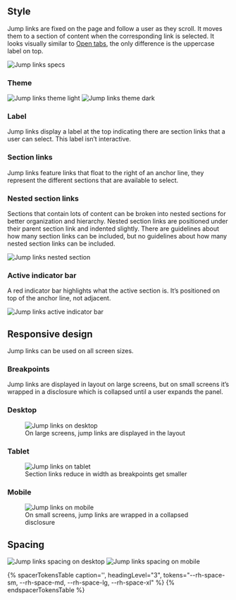 
## Style

Jump links are fixed on the page and follow a user as they scroll. It moves
them to a section of content when the corresponding link is selected. It looks
visually similar to <a href="../tabs">Open tabs</a>, the only difference is
the uppercase label on top.

<uxdot-example width-adjustment="537px">
  <img src="../jump-links-style.svg" alt="Jump links specs" />
</uxdot-example>


### Theme

<uxdot-example width-adjustment="385px">
  <img src="../jump-links-theme-light.svg" alt="Jump links theme light" />
</uxdot-example>

<uxdot-example color-palette="darkest" width-adjustment="385px">
  <img src="../jump-links-theme-dark.svg" alt="Jump links theme dark" />
</uxdot-example>


### Label

Jump links display a label at the top indicating there are section links that
a user can select. This label isn’t interactive.


### Section links

Jump links feature links that float to the right of an anchor line, they
represent the different sections that are available to select.


### Nested section links

Sections that contain lots of content can be broken into nested sections for
better organization and hierarchy. Nested section links are positioned under
their parent section link and indented slightly. There are guidelines about
how many section links can be included, but no guidelines about how many
nested section links can be included.

<uxdot-example width-adjustment="129px">
  <img src="../jump-links-nested.svg" alt="Jump links nested section" />
</uxdot-example>


### Active indicator bar

A red indicator bar highlights what the active section is. It’s positioned on
top of the anchor line, not adjacent.

<uxdot-example width-adjustment="206px">
  <img src="../jump-links-indicator.svg" alt="Jump links active indicator bar" />
</uxdot-example>


## Responsive design

Jump links can be used on all screen sizes.


### Breakpoints

Jump links are displayed in layout on large screens, but on small screens it’s
wrapped in a disclosure which is collapsed until a user expands the panel.


### Desktop

<figure>
  <uxdot-example width-adjustment="992px">
    <img src="../jump-links-responsive-desktop.svg" alt="Jump links on desktop" style="">
  </uxdot-example>
  <figcaption>On large screens, jump links are displayed in the layout</figcaption>
</figure>


### Tablet

<figure>
  <uxdot-example width-adjustment="768px">
    <img src="../jump-links-responsive-tablet.svg" alt="Jump links on tablet">
  </uxdot-example>
  <figcaption>Section links reduce in width as breakpoints get smaller</figcaption>
</figure>


### Mobile

<figure>
  <uxdot-example width-adjustment="360px">
    <img src="../jump-links-responsive-mobile.svg" alt="Jump links on mobile">
  </uxdot-example>
  <figcaption>On small screens, jump links are wrapped in a collapsed disclosure</figcaption>
</figure>


## Spacing

<uxdot-example width-adjustment="385px">
  <img src="../jump-links-spacing.svg" alt="Jump links spacing on desktop" />
</uxdot-example>

<uxdot-example width-adjustment="872px">
  <img src="../jump-links-spacing-2.svg" alt="Jump links spacing on mobile" />
</uxdot-example>

{% spacerTokensTable
  caption='',
  headingLevel="3",
  tokens="--rh-space-sm, --rh-space-md, --rh-space-lg, --rh-space-xl" %}
{% endspacerTokensTable %}


